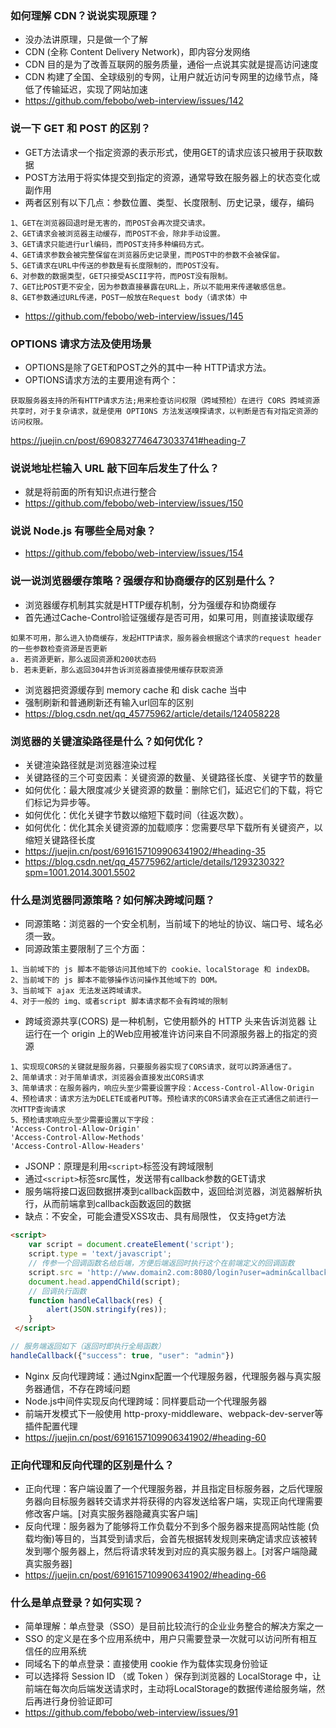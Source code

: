 ### 如何理解 CDN？说说实现原理？
- 没办法讲原理，只是做一个了解
- CDN (全称 Content Delivery Network)，即内容分发网络
- CDN 目的是为了改善互联网的服务质量，通俗一点说其实就是提高访问速度
- CDN 构建了全国、全球级别的专网，让用户就近访问专网里的边缘节点，降低了传输延迟，实现了网站加速
- https://github.com/febobo/web-interview/issues/142


### 说一下 GET 和 POST 的区别？
- GET方法请求一个指定资源的表示形式，使用GET的请求应该只被用于获取数据
- POST方法用于将实体提交到指定的资源，通常导致在服务器上的状态变化或副作用
- 两者区别有以下几点：参数位置、类型、长度限制、历史记录，缓存，编码
```
1、GET在浏览器回退时是无害的，而POST会再次提交请求。
2、GET请求会被浏览器主动缓存，而POST不会，除非手动设置。
3、GET请求只能进行url编码，而POST支持多种编码方式。
4、GET请求参数会被完整保留在浏览器历史记录里，而POST中的参数不会被保留。
5、GET请求在URL中传送的参数是有长度限制的，而POST没有。
6、对参数的数据类型，GET只接受ASCII字符，而POST没有限制。
7、GET比POST更不安全，因为参数直接暴露在URL上，所以不能用来传递敏感信息。
8、GET参数通过URL传递，POST一般放在Request body（请求体）中
```
- https://github.com/febobo/web-interview/issues/145


### OPTIONS 请求方法及使用场景
- OPTIONS是除了GET和POST之外的其中一种 HTTP请求方法。
- OPTIONS请求方法的主要用途有两个：
```
获取服务器支持的所有HTTP请求方法;用来检查访问权限（跨域预检）在进行 CORS 跨域资源共享时，对于复杂请求，就是使用 OPTIONS 方法发送嗅探请求，以判断是否有对指定资源的访问权限。
```
https://juejin.cn/post/6908327746473033741#heading-7


### 说说地址栏输入 URL 敲下回车后发生了什么？
- 就是将前面的所有知识点进行整合
- https://github.com/febobo/web-interview/issues/150


### 说说 Node.js 有哪些全局对象？
- https://github.com/febobo/web-interview/issues/154


### 说一说浏览器缓存策略？强缓存和协商缓存的区别是什么？
- 浏览器缓存机制其实就是HTTP缓存机制，分为强缓存和协商缓存
- 首先通过Cache-Control验证强缓存是否可用，如果可用，则直接读取缓存
```
如果不可用，那么进入协商缓存，发起HTTP请求，服务器会根据这个请求的request header的一些参数检查资源是否更新
a. 若资源更新，那么返回资源和200状态码
b. 若未更新，那么返回304并告诉浏览器直接使用缓存获取资源
```
- 浏览器把资源缓存到 memory cache 和 disk cache 当中
- 强制刷新和普通刷新还有输入url回车的区别
- https://blog.csdn.net/qq_45775962/article/details/124058228


### 浏览器的关键渲染路径是什么？如何优化？
- 关键渲染路径就是浏览器渲染过程
- 关键路径的三个可变因素：关键资源的数量、关键路径长度、关键字节的数量
- 如何优化：最大限度减少关键资源的数量：删除它们，延迟它们的下载，将它们标记为异步等。
- 如何优化：优化关键字节数以缩短下载时间（往返次数）。
- 如何优化：优化其余关键资源的加载顺序：您需要尽早下载所有关键资产，以缩短关键路径长度
- https://juejin.cn/post/6916157109906341902/#heading-35
- https://blog.csdn.net/qq_45775962/article/details/129323032?spm=1001.2014.3001.5502


### 什么是浏览器同源策略？如何解决跨域问题？
- 同源策略：浏览器的一个安全机制，当前域下的地址的协议、端口号、域名必须一致。
- 同源政策主要限制了三个方面：
```
1、当前域下的 js 脚本不能够访问其他域下的 cookie、localStorage 和 indexDB。
2、当前域下的 js 脚本不能够操作访问操作其他域下的 DOM。
3、当前域下 ajax 无法发送跨域请求。
4、对于一般的 img、或者script 脚本请求都不会有跨域的限制
```

- 跨域资源共享(CORS) 是一种机制，它使用额外的 HTTP 头来告诉浏览器 让运行在一个 origin 上的Web应用被准许访问来自不同源服务器上的指定的资源
```
1、实现现CORS的关键就是服务器，只要服务器实现了CORS请求，就可以跨源通信了。
2、简单请求：对于简单请求，浏览器会直接发出CORS请求
3、简单请求：在服务器内，响应头至少需要设置字段：Access-Control-Allow-Origin
4、预检请求：请求方法为DELETE或者PUT等。预检请求的CORS请求会在正式通信之前进行一次HTTP查询请求
5、预检请求响应头至少需要设置以下字段：
'Access-Control-Allow-Origin'  
'Access-Control-Allow-Methods'
'Access-Control-Allow-Headers'
```

- JSONP：原理是利用`<script>`标签没有跨域限制
- 通过`<script>`标签src属性，发送带有callback参数的GET请求
- 服务端将接口返回数据拼凑到callback函数中，返回给浏览器，浏览器解析执行，从而前端拿到callback函数返回的数据
- 缺点：不安全，可能会遭受XSS攻击、具有局限性， 仅支持get方法
```html
<script>
    var script = document.createElement('script');
    script.type = 'text/javascript';
    // 传参一个回调函数名给后端，方便后端返回时执行这个在前端定义的回调函数
    script.src = 'http://www.domain2.com:8080/login?user=admin&callback=handleCallback';
    document.head.appendChild(script);
    // 回调执行函数
    function handleCallback(res) {
        alert(JSON.stringify(res));
    }
 </script>
```
```js
// 服务端返回如下（返回时即执行全局函数）
handleCallback({"success": true, "user": "admin"})
```

- Nginx 反向代理跨域：通过Nginx配置一个代理服务器，代理服务器与真实服务器通信，不存在跨域问题
- Node.js中间件实现反向代理跨域：同样要启动一个代理服务器
- 前端开发模式下一般使用 http-proxy-middleware、webpack-dev-server等插件配置代理
- https://juejin.cn/post/6916157109906341902/#heading-60


### 正向代理和反向代理的区别是什么？ 
- 正向代理：客户端设置了一个代理服务器，并且指定目标服务器，之后代理服务器向目标服务器转交请求并将获得的内容发送给客户端，实现正向代理需要修改客户端。[对真实服务器隐藏真实客户端]
- 反向代理：服务器为了能够将工作负载分不到多个服务器来提高网站性能 (负载均衡)等目的，当其受到请求后，会首先根据转发规则来确定请求应该被转发到哪个服务器上，然后将请求转发到对应的真实服务器上。[对客户端隐藏真实服务器]
- https://juejin.cn/post/6916157109906341902/#heading-66


### 什么是单点登录？如何实现？
- 简单理解：单点登录（SSO）是目前比较流行的企业业务整合的解决方案之一
- SSO 的定义是在多个应用系统中，用户只需要登录一次就可以访问所有相互信任的应用系统
- 同域名下的单点登录：直接使用 cookie 作为载体实现身份验证
- 可以选择将 Session ID （或 Token ）保存到浏览器的 LocalStorage 中，让前端在每次向后端发送请求时，主动将LocalStorage的数据传递给服务端，然后再进行身份验证即可
- https://github.com/febobo/web-interview/issues/91